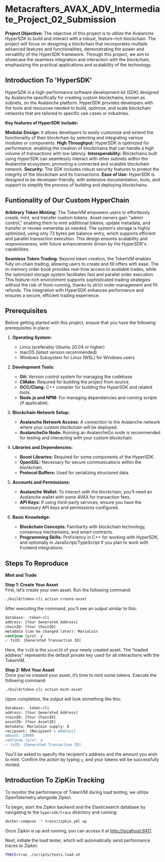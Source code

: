 # Metacrafters_AVAX_ADV_Intermediate_Project_02_Submission

**Project Objective:**
The objective of this project is to utilize the Avalanche HyperSDK to build and interact with a robust, feature-rich blockchain. The project will focus on designing a blockchain that incorporates multiple advanced features and functionalities, demonstrating the power and versatility of the HyperSDK framework. Through this project, we aim to showcase the seamless integration and interaction with the blockchain, emphasizing the practical applications and scalability of the technology.

## Introduction To 'HyperSDK' 

HyperSDK is a high-performance software development kit (SDK) designed by Avalanche specifically for creating custom blockchains, known as subnets, on the Avalanche platform. HyperSDK provides developers with the tools and resources needed to build, optimize, and scale blockchain networks that are tailored to specific use cases or industries.

**Key features of HyperSDK include:**

**Modular Design:** It allows developers to easily customize and extend the functionality of their blockchain by selecting and integrating various modules or components.
**High Throughput:** HyperSDK is optimized for performance, enabling the creation of blockchains that can handle a high volume of transactions with low latency.
**Interoperability:** Blockchains built using HyperSDK can seamlessly interact with other subnets within the Avalanche ecosystem, promoting a connected and scalable blockchain network.
**Security:** The SDK includes robust security features to protect the integrity of the blockchain and its transactions.
**Ease of Use:** HyperSDK is designed to be developer-friendly, with extensive documentation, tools, and support to simplify the process of building and deploying blockchains.

## Funtionality of Our Custom HyperChain 

**Arbitrary Token Minting:**
The TokenVM empowers users to effortlessly create, mint, and transfer custom tokens. Asset owners gain "admin control," enabling them to mint additional tokens, update metadata, and transfer or revoke ownership as needed. The system’s storage is highly optimized, using only 72 bytes per balance entry, which supports efficient and parallel transaction execution. This design ensures scalability and responsiveness, with future enhancements driven by the HyperSDK's capabilities.

**Seamless Token Trading:**
Beyond token creation, the TokenVM enables fully on-chain trading, allowing users to create and fill offers with ease. The in-memory order book provides real-time access to available trades, while the optimized storage system facilitates fast and parallel order execution. This feature-rich environment supports sophisticated trading strategies without the risk of front-running, thanks to strict order management and fill refunds. The integration with HyperSDK enhances performance and ensures a secure, efficient trading experience.

## Prerequisites

Before getting started with this project, ensure that you have the following prerequisites in place:

1. **Operating System:**  
   - Linux (preferably Ubuntu 20.04 or higher)
   - macOS (latest version recommended)
   - Windows Subsystem for Linux (WSL) for Windows users

2. **Development Tools:**
   - **Git:** Version control system for managing the codebase.
   - **CMake:** Required for building the project from source.
   - **GCC/Clang:** C++ compiler for building the HyperSDK and related tools.
   - **Node.js and NPM:** For managing dependencies and running scripts (if applicable).

3. **Blockchain Network Setup:**
   - **Avalanche Network Access:** A connection to the Avalanche network where your custom blockchain will be deployed.
   - **AvalancheGo Node:** Running an AvalancheGo node is recommended for testing and interacting with your custom blockchain.

4. **Libraries and Dependencies:**
   - **Boost Libraries:** Required for some components of the HyperSDK.
   - **OpenSSL:** Necessary for secure communications within the blockchain.
   - **Protocol Buffers:** Used for serializing structured data.

5. **Accounts and Permissions:**
   - **Avalanche Wallet:** To interact with the blockchain, you'll need an Avalanche wallet with some AVAX for transaction fees.
   - **API Keys:** If using third-party services, ensure you have the necessary API keys and permissions configured.

6. **Basic Knowledge:**
   - **Blockchain Concepts:** Familiarity with blockchain technology, consensus mechanisms, and smart contracts.
   - **Programming Skills:** Proficiency in C++ for working with HyperSDK, and optionally in JavaScript/TypeScript if you plan to work with frontend integrations.


## Steps To Reproduce 

**Mint and Trade**

**Step 1: Create Your Asset**  
First, let’s create your own asset. Run the following command:

```bash
./build/token-cli action create-asset
```

After executing the command, you'll see an output similar to this:

```bash
database: .token-cli
address: [Your Generated Address]
chainID: [Your ChainID]
metadata (can be changed later): MarioCoin
continue (y/n): y
✅ txID: [Generated Transaction ID]
```

Here, the `txID` is the `assetID` of your newly created asset. The "loaded address" represents the default private key used for all interactions with the TokenVM.

**Step 2: Mint Your Asset**  
Once you've created your asset, it’s time to mint some tokens. Execute the following command:

```bash
./build/token-cli action mint-asset
```

Upon completion, the output will look something like this:

```bash
database: .token-cli
address: [Your Generated Address]
chainID: [Your ChainID]
assetID: [Your AssetID]
metadata: MarioCoin supply: 0
recipient: [Recipient's Address]
amount: 10000
continue (y/n): y
✅ txID: [Generated Transaction ID]
```

You'll be asked to specify the recipient's address and the amount you wish to mint. Confirm the action by typing `y`, and your tokens will be successfully minted.

## Introduction To ZipKin Tracking 

To monitor the performance of TokenVM during load testing, we utilize OpenTelemetry alongside Zipkin.

To begin, start the Zipkin backend and the Elasticsearch database by navigating to the `hypersdk/trace` directory and running:

```bash
docker-compose -f trace/zipkin.yml up
```

Once Zipkin is up and running, you can access it at [http://localhost:9411](http://localhost:9411).

Next, initiate the load tester, which will automatically send performance traces to Zipkin:

```bash
TRACE=true ./scripts/tests.load.sh
```
